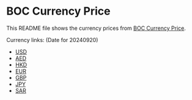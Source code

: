 # BOC Currency Price

This README file shows the currency prices from [BOC Currency Price](https://www.boc.cn/sourcedb/whpj/).

Currency links: (Date for 20240920)

- [USD](https://bocurrencyprice.techina.science/BOC_CURRENCY_PRICE/USD/20240920.json)
- [AED](https://bocurrencyprice.techina.science/BOC_CURRENCY_PRICE/AED/20240920.json)
- [HKD](https://bocurrencyprice.techina.science/BOC_CURRENCY_PRICE/HKD/20240920.json)
- [EUR](https://bocurrencyprice.techina.science/BOC_CURRENCY_PRICE/EUR/20240920.json)
- [GBP](https://bocurrencyprice.techina.science/BOC_CURRENCY_PRICE/GBP/20240920.json)
- [JPY](https://bocurrencyprice.techina.science/BOC_CURRENCY_PRICE/JPY/20240920.json)
- [SAR](https://bocurrencyprice.techina.science/BOC_CURRENCY_PRICE/SAR/20240920.json)
